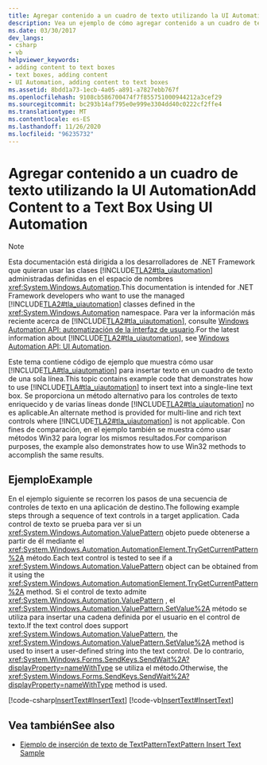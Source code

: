 ```yaml
---
title: Agregar contenido a un cuadro de texto utilizando la UI Automation
description: Vea un ejemplo de cómo agregar contenido a un cuadro de texto de una sola línea mediante la automatización de la interfaz de usuario de Microsoft en .NET.
ms.date: 03/30/2017
dev_langs:
- csharp
- vb
helpviewer_keywords:
- adding content to text boxes
- text boxes, adding content
- UI Automation, adding content to text boxes
ms.assetid: 8bdd1a73-1ecb-4a05-a891-a7827ebb767f
ms.openlocfilehash: 9108cb586700474f7f855751000944212a3cef29
ms.sourcegitcommit: bc293b14af795e0e999e3304dd40c0222cf2ffe4
ms.translationtype: MT
ms.contentlocale: es-ES
ms.lasthandoff: 11/26/2020
ms.locfileid: "96235732"
---
```

# <a name="add-content-to-a-text-box-using-ui-automation"></a><span data-ttu-id="69c8e-103">Agregar contenido a un cuadro de texto utilizando la UI Automation</span><span class="sxs-lookup"><span data-stu-id="69c8e-103">Add Content to a Text Box Using UI Automation</span></span>

> [!NOTE]
> <span data-ttu-id="69c8e-104">Esta documentación está dirigida a los desarrolladores de .NET Framework que quieran usar las clases [!INCLUDE[TLA2#tla_uiautomation](../../../includes/tla2sharptla-uiautomation-md.md)] administradas definidas en el espacio de nombres <xref:System.Windows.Automation>.</span><span class="sxs-lookup"><span data-stu-id="69c8e-104">This documentation is intended for .NET Framework developers who want to use the managed [!INCLUDE[TLA2#tla_uiautomation](../../../includes/tla2sharptla-uiautomation-md.md)] classes defined in the <xref:System.Windows.Automation> namespace.</span></span> <span data-ttu-id="69c8e-105">Para ver la información más reciente acerca de [!INCLUDE[TLA2#tla_uiautomation](../../../includes/tla2sharptla-uiautomation-md.md)], consulte [Windows Automation API: automatización de la interfaz de usuario](/windows/win32/winauto/entry-uiauto-win32).</span><span class="sxs-lookup"><span data-stu-id="69c8e-105">For the latest information about [!INCLUDE[TLA2#tla_uiautomation](../../../includes/tla2sharptla-uiautomation-md.md)], see [Windows Automation API: UI Automation](/windows/win32/winauto/entry-uiauto-win32).</span></span>  
  
 <span data-ttu-id="69c8e-106">Este tema contiene código de ejemplo que muestra cómo usar [!INCLUDE[TLA#tla_uiautomation](../../../includes/tlasharptla-uiautomation-md.md)] para insertar texto en un cuadro de texto de una sola línea.</span><span class="sxs-lookup"><span data-stu-id="69c8e-106">This topic contains example code that demonstrates how to use [!INCLUDE[TLA#tla_uiautomation](../../../includes/tlasharptla-uiautomation-md.md)] to insert text into a single-line text box.</span></span> <span data-ttu-id="69c8e-107">Se proporciona un método alternativo para los controles de texto enriquecido y de varias líneas donde [!INCLUDE[TLA2#tla_uiautomation](../../../includes/tla2sharptla-uiautomation-md.md)] no es aplicable.</span><span class="sxs-lookup"><span data-stu-id="69c8e-107">An alternate method is provided for multi-line and rich text controls where [!INCLUDE[TLA2#tla_uiautomation](../../../includes/tla2sharptla-uiautomation-md.md)] is not applicable.</span></span> <span data-ttu-id="69c8e-108">Con fines de comparación, en el ejemplo también se muestra cómo usar métodos Win32 para lograr los mismos resultados.</span><span class="sxs-lookup"><span data-stu-id="69c8e-108">For comparison purposes, the example also demonstrates how to use Win32 methods to accomplish the same results.</span></span>  
  
## <a name="example"></a><span data-ttu-id="69c8e-109">Ejemplo</span><span class="sxs-lookup"><span data-stu-id="69c8e-109">Example</span></span>  

 <span data-ttu-id="69c8e-110">En el ejemplo siguiente se recorren los pasos de una secuencia de controles de texto en una aplicación de destino.</span><span class="sxs-lookup"><span data-stu-id="69c8e-110">The following example steps through a sequence of text controls in a target application.</span></span> <span data-ttu-id="69c8e-111">Cada control de texto se prueba para ver si un <xref:System.Windows.Automation.ValuePattern> objeto puede obtenerse a partir de él mediante el <xref:System.Windows.Automation.AutomationElement.TryGetCurrentPattern%2A> método.</span><span class="sxs-lookup"><span data-stu-id="69c8e-111">Each text control is tested to see if a <xref:System.Windows.Automation.ValuePattern> object can be obtained from it using the <xref:System.Windows.Automation.AutomationElement.TryGetCurrentPattern%2A> method.</span></span> <span data-ttu-id="69c8e-112">Si el control de texto admite <xref:System.Windows.Automation.ValuePattern> , el <xref:System.Windows.Automation.ValuePattern.SetValue%2A> método se utiliza para insertar una cadena definida por el usuario en el control de texto.</span><span class="sxs-lookup"><span data-stu-id="69c8e-112">If the text control does support <xref:System.Windows.Automation.ValuePattern>, the <xref:System.Windows.Automation.ValuePattern.SetValue%2A> method is used to insert a user-defined string into the text control.</span></span> <span data-ttu-id="69c8e-113">De lo contrario, <xref:System.Windows.Forms.SendKeys.SendWait%2A?displayProperty=nameWithType> se utiliza el método.</span><span class="sxs-lookup"><span data-stu-id="69c8e-113">Otherwise, the <xref:System.Windows.Forms.SendKeys.SendWait%2A?displayProperty=nameWithType> method is used.</span></span>  
  
 [!code-csharp[InsertText#InsertText](../../../samples/snippets/csharp/VS_Snippets_Wpf/InsertText/CSharp/Window1.xaml.cs#inserttext)]
 [!code-vb[InsertText#InsertText](../../../samples/snippets/visualbasic/VS_Snippets_Wpf/InsertText/VisualBasic/Window1.xaml.vb#inserttext)]  
  
## <a name="see-also"></a><span data-ttu-id="69c8e-114">Vea también</span><span class="sxs-lookup"><span data-stu-id="69c8e-114">See also</span></span>

- <span data-ttu-id="69c8e-115">[Ejemplo de inserción de texto de TextPattern](/previous-versions/dotnet/netframework-3.5/ms771478(v=vs.90))</span><span class="sxs-lookup"><span data-stu-id="69c8e-115">[TextPattern Insert Text Sample](/previous-versions/dotnet/netframework-3.5/ms771478(v=vs.90))</span></span>
